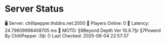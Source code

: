 # Server Status

🖥 Server: chillipepper.thddns.net:2000
👥 Players Online: 0
📶 Latency: 24.79609998408705 ms
📝 MOTD: §9Beyond Depth Ver 10.9.7§r
§7Powerd By ChilliPepper :3§r
⏰ Last Checked: 2025-06-04 22:57:37
